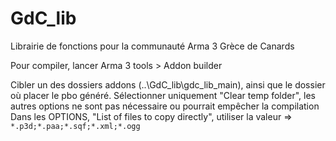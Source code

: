 # GdC_lib

Librairie de fonctions pour la communauté Arma 3 Grèce de Canards

Pour compiler, lancer Arma 3 tools > Addon builder

Cibler un des dossiers addons (..\GdC_lib\gdc_lib_main), ainsi que le dossier où placer le pbo généré.
Sélectionner uniquement "Clear temp folder", les autres options ne sont pas nécessaire ou pourrait empêcher la compilation
Dans les OPTIONS, "List of files to copy directly", utiliser la valeur => `*.p3d;*.paa;*.sqf;*.xml;*.ogg`
